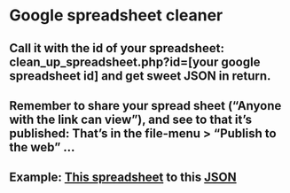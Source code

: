 # Google spreadsheet cleaner
## Call it with the id of your spreadsheet: clean_up_spreadsheet.php?id=[your google spreadsheet id] and get sweet JSON in return.
## Remember to share your spread sheet (“Anyone with the link can view”), and see to that it’s published: That’s in the file-menu > “Publish to the web” ... 
## Example: <a href="https://docs.google.com/spreadsheets/d/1dAdbdqNw2CvwwPpoIsQmMZ5SD_JZ25NwiqgLrZzHL2Y/edit#gid=0" target="_blank">This spreadsheet</a> to this [JSON](https://mandalskeawebspace.dk/claude_php/clean_up_spreadsheet.php?id=1dAdbdqNw2CvwwPpoIsQmMZ5SD_JZ25NwiqgLrZzHL2Y)

